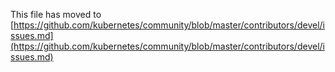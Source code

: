 This file has moved to [https://github.com/kubernetes/community/blob/master/contributors/devel/issues.md](https://github.com/kubernetes/community/blob/master/contributors/devel/issues.md)

